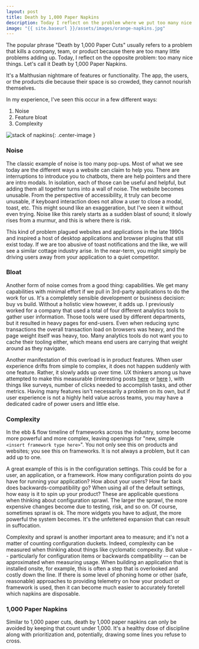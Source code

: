 ```yaml
---
layout: post
title: Death by 1,000 Paper Napkins
description: Today I reflect on the problem where we put too many nice things into a product and it kills the product.
image: "{{ site.baseurl }}/assets/images/orange-napkins.jpg"
---
```


The popular phrase "Death by 1,000 Paper Cuts" usually refers to a problem that kills a company, team, or product because there are too many little problems adding up. Today, I reflect on the opposite problem: too many nice things. Let's call it Death by 1,000 Paper Napkins.

It's a Malthusian nightmare of features or functionality. The app, the users, or the products die because their space is so crowded, they cannot nourish themselves.

In my experience, I've seen this occur in a few different ways:

1. Noise
1. Feature bloat
1. Complexity

![stack of napkins]({{site.github.url}}/assets/images/orange-napkins.jpg){: .center-image }

### Noise
The classic example of noise is too many pop-ups. Most of what we see today are the different ways a website can claim to help you. There are interruptions to introduce you to chatbots, there are help pointers and there are intro modals. In isolation, each of those can be useful and helpful, but adding them all together turns into a wall of noise. The website becomes unusable. From the perspective of accessibility, it truly can become unusable, if keyboard interaction does not allow a user to close a modal, toast, etc. This might sound like an exaggeration, but I've seen it without even trying. Noise like this rarely starts as a sudden blast of sound; it slowly rises from a murmur, and this is where there is risk.

This kind of problem plagued websites and applications in the late 1990s and inspired a host of desktop applications and browser plugins that still exist today. If we are too abusive of toast notifications and the like, we will see a similar cottage industry arise. In the near-term, you might simply be driving users away from your application to a quiet competitor.

### Bloat
Another form of noise comes from a good thing: capabilities. We get many capabilities with minimal effort if we pull in 3rd-party applications to do the work for us. It's a completely sensible development or business decision: buy vs build. Without a holistic view however, it adds up. I previously worked for a company that used a total of four different analytics tools to gather user information. Those tools were used by different departments, but it resulted in heavy pages for end-users. Even when reducing sync transactions the overall transaction load on browsers was heavy, and the page weight itself was heavy, too. Many analytics tools do not want you to cache their tooling either, which means end users are carrying that weight around as they navigate.

Another manifestation of this overload is in product features. When user experience drifts from simple to complex, it does not happen suddenly with one feature. Rather, it slowly adds up over time. UX thinkers among us have attempted to make this measurable (interesting posts [here](https://www.usability.gov/how-to-and-tools/methods/system-usability-scale.html) or [here](https://uxdesign.cc/measuring-and-quantifying-user-experience-8f555f07363d) ), with things like surveys, number of clicks needed to accomplish tasks, and other metrics. Having many features isn't necessarily a problem on its own, but if user experience is not a highly held value across teams, you may have a dedicated cadre of power users and little else. 

### Complexity
In the ebb & flow timeline of frameworks across the industry, some become more powerful and more complex, leaving openings for "new, simple `<insert framework type here>`". You not only see this on products and websites; you see this on frameworks. It is not always a problem, but it can add up to one.

A great example of this is in the configuration settings. This could be for a user, an application, or a framework. How many configuration points do you have for running your application? How about your users? How far back does backwards-compatibility go? When using all of the default settings, how easy is it to spin up your product? These are applicable questions when thinking about configuration sprawl. The larger the sprawl, the more expensive changes become due to testing, risk, and so on. Of course, sometimes sprawl is ok. The more widgets you have to adjust, the more powerful the system becomes. It's the unfettered expansion that can result in suffocation.

Complexity and sprawl is another important area to measure; and it's not a matter of counting configuration duckets. Indeed, complexity can be measured when thinking about things like cyclomatic compexity. But value -- particularly for configuration items or backwards compatibility -- can be approximated when measuring usage. When building an application that is installed onsite, for example, this is often a step that is overlooked and costly down the line. If there is some level of phoning home or other (safe, reasonable) approaches to providing telemetry on how your product or framework is used, then it can become much easier to accurately foretell which napkins are disposable.

### 1,000 Paper Napkins
Similar to 1,000 paper cuts, death by 1,000 paper napkins can only be avoided by keeping that count under 1,000. It's a healthy dose of discipline along with prioritization and, potentially, drawing some lines you refuse to cross.

